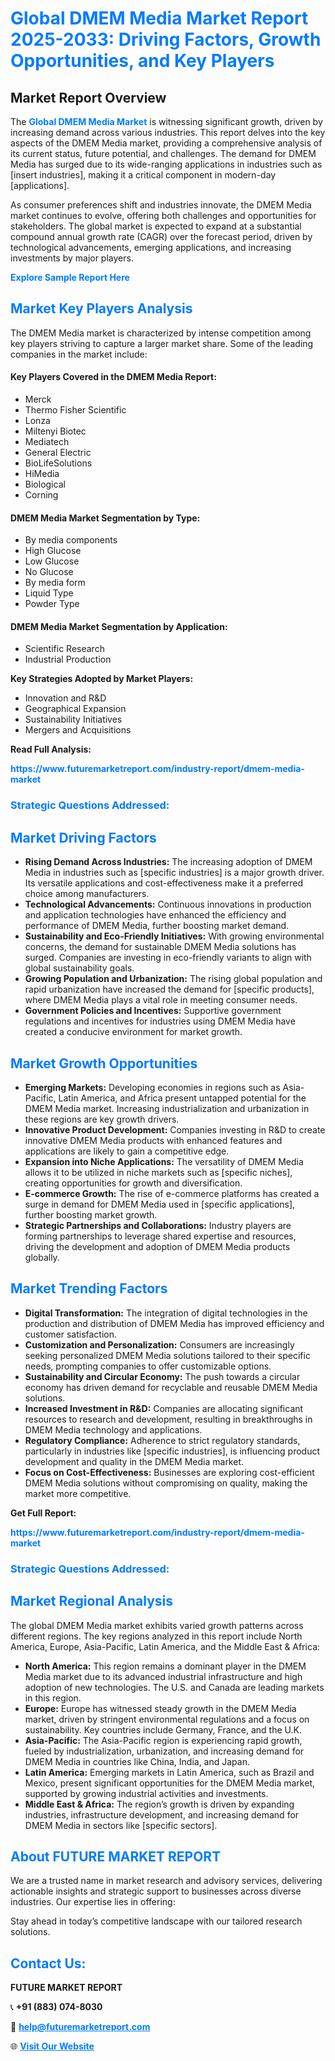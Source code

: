 <h1 style="color: #007BFF;">Global DMEM Media Market Report 2025-2033: Driving Factors, Growth Opportunities, and Key Players</h1>

<section id="overview">
<h2>Market Report Overview</h2>
<p>The <a href="https://www.futuremarketreport.com/industry-report/dmem-media-market" style="color: #007BFF; text-decoration: none;"><strong>Global DMEM Media Market</strong></a> is witnessing significant growth, driven by increasing demand across various industries. This report delves into the key aspects of the DMEM Media market, providing a comprehensive analysis of its current status, future potential, and challenges. The demand for DMEM Media has surged due to its wide-ranging applications in industries such as [insert industries], making it a critical component in modern-day [applications].</p>
<p>As consumer preferences shift and industries innovate, the DMEM Media market continues to evolve, offering both challenges and opportunities for stakeholders. The global market is expected to expand at a substantial compound annual growth rate (CAGR) over the forecast period, driven by technological advancements, emerging applications, and increasing investments by major players.</p>
</section>

<section id="overview">
<p><a href="https://www.futuremarketreport.com/request-sample/reportId=90517" style="color: #007BFF; text-decoration: none;"><strong>Explore Sample Report Here</strong></a></p>
</section>

<section id="key-players">
<h2 style="color: #007BFF;">Market Key Players Analysis</h2>
<p>The DMEM Media market is characterized by intense competition among key players striving to capture a larger market share. Some of the leading companies in the market include:</p>
<h4>Key Players Covered in the DMEM Media Report:</h4>
<ul><li>Merck</li><li>Thermo Fisher Scientific</li><li>Lonza</li><li>Miltenyi Biotec</li><li>Mediatech</li><li>General Electric</li><li>BioLifeSolutions</li><li>HiMedia</li><li>Biological</li><li>Corning</li></ul>
<h4>DMEM Media Market Segmentation by Type:</h4>
<ul><li>By media components</li><li>High Glucose</li><li>Low Glucose</li><li>No Glucose</li><li>By media form</li><li>Liquid Type</li><li>Powder Type</li></ul>

<h4>DMEM Media Market Segmentation by Application:</h4>
<ul><li>Scientific Research</li><li>Industrial Production</li></ul>
<p><strong>Key Strategies Adopted by Market Players:</strong></p>
<ul>
<li>Innovation and R&D</li>
<li>Geographical Expansion</li>
<li>Sustainability Initiatives</li>
<li>Mergers and Acquisitions</li>
</ul>
</section>

<section>
<p><strong>Read Full Analysis: </strong></p><a href="https://www.futuremarketreport.com/industry-report/dmem-media-market" style="color: #007BFF; text-decoration: none;"><strong>https://www.futuremarketreport.com/industry-report/dmem-media-market</strong></a>
<h3 style="color: #007BFF;">Strategic Questions Addressed:</h3>
</section>

<section id="driving-factors">
<h2 style="color: #007BFF;">Market Driving Factors</h2>
<ul>
<li><strong>Rising Demand Across Industries:</strong> The increasing adoption of DMEM Media in industries such as [specific industries] is a major growth driver. Its versatile applications and cost-effectiveness make it a preferred choice among manufacturers.</li>
<li><strong>Technological Advancements:</strong> Continuous innovations in production and application technologies have enhanced the efficiency and performance of DMEM Media, further boosting market demand.</li>
<li><strong>Sustainability and Eco-Friendly Initiatives:</strong> With growing environmental concerns, the demand for sustainable DMEM Media solutions has surged. Companies are investing in eco-friendly variants to align with global sustainability goals.</li>
<li><strong>Growing Population and Urbanization:</strong> The rising global population and rapid urbanization have increased the demand for [specific products], where DMEM Media plays a vital role in meeting consumer needs.</li>
<li><strong>Government Policies and Incentives:</strong> Supportive government regulations and incentives for industries using DMEM Media have created a conducive environment for market growth.</li>
</ul>
</section>

<section id="growth-opportunities">
<h2 style="color: #007BFF;">Market Growth Opportunities</h2>
<ul>
<li><strong>Emerging Markets:</strong> Developing economies in regions such as Asia-Pacific, Latin America, and Africa present untapped potential for the DMEM Media market. Increasing industrialization and urbanization in these regions are key growth drivers.</li>
<li><strong>Innovative Product Development:</strong> Companies investing in R&D to create innovative DMEM Media products with enhanced features and applications are likely to gain a competitive edge.</li>
<li><strong>Expansion into Niche Applications:</strong> The versatility of DMEM Media allows it to be utilized in niche markets such as [specific niches], creating opportunities for growth and diversification.</li>
<li><strong>E-commerce Growth:</strong> The rise of e-commerce platforms has created a surge in demand for DMEM Media used in [specific applications], further boosting market growth.</li>
<li><strong>Strategic Partnerships and Collaborations:</strong> Industry players are forming partnerships to leverage shared expertise and resources, driving the development and adoption of DMEM Media products globally.</li>
</ul>
</section>

<section id="trending-factors">
<h2 style="color: #007BFF;">Market Trending Factors</h2>
<ul>
<li><strong>Digital Transformation:</strong> The integration of digital technologies in the production and distribution of DMEM Media has improved efficiency and customer satisfaction.</li>
<li><strong>Customization and Personalization:</strong> Consumers are increasingly seeking personalized DMEM Media solutions tailored to their specific needs, prompting companies to offer customizable options.</li>
<li><strong>Sustainability and Circular Economy:</strong> The push towards a circular economy has driven demand for recyclable and reusable DMEM Media solutions.</li>
<li><strong>Increased Investment in R&D:</strong> Companies are allocating significant resources to research and development, resulting in breakthroughs in DMEM Media technology and applications.</li>
<li><strong>Regulatory Compliance:</strong> Adherence to strict regulatory standards, particularly in industries like [specific industries], is influencing product development and quality in the DMEM Media market.</li>
<li><strong>Focus on Cost-Effectiveness:</strong> Businesses are exploring cost-efficient DMEM Media solutions without compromising on quality, making the market more competitive.</li>
</ul>
</section>

<section>
<p><strong>Get Full Report: </strong></p><a href="https://www.futuremarketreport.com/industry-report/dmem-media-market" style="color: #007BFF; text-decoration: none;"><strong>https://www.futuremarketreport.com/industry-report/dmem-media-market</strong></a>
<h3 style="color: #007BFF;">Strategic Questions Addressed:</h3>
</section>


<section id="regional-analysis">
<h2 style="color: #007BFF;">Market Regional Analysis</h2>
<p>The global DMEM Media market exhibits varied growth patterns across different regions. The key regions analyzed in this report include North America, Europe, Asia-Pacific, Latin America, and the Middle East & Africa:</p>
<ul>
<li><strong>North America:</strong> This region remains a dominant player in the DMEM Media market due to its advanced industrial infrastructure and high adoption of new technologies. The U.S. and Canada are leading markets in this region.</li>
<li><strong>Europe:</strong> Europe has witnessed steady growth in the DMEM Media market, driven by stringent environmental regulations and a focus on sustainability. Key countries include Germany, France, and the U.K.</li>
<li><strong>Asia-Pacific:</strong> The Asia-Pacific region is experiencing rapid growth, fueled by industrialization, urbanization, and increasing demand for DMEM Media in countries like China, India, and Japan.</li>
<li><strong>Latin America:</strong> Emerging markets in Latin America, such as Brazil and Mexico, present significant opportunities for the DMEM Media market, supported by growing industrial activities and investments.</li>
<li><strong>Middle East & Africa:</strong> The region’s growth is driven by expanding industries, infrastructure development, and increasing demand for DMEM Media in sectors like [specific sectors].</li>
</ul>
</section>

<footer>
<h2 style="color: #007BFF;">About FUTURE MARKET REPORT</h2>
<p>We are a trusted name in market research and advisory services, delivering actionable insights and strategic support to businesses across diverse industries. Our expertise lies in offering:</p>

<p>Stay ahead in today’s competitive landscape with our tailored research solutions.</p>

<h2 style="color: #007BFF;">Contact Us:</h2>
<p><strong>FUTURE MARKET REPORT</strong></p>
<p>📞 <strong>+91 (883) 074-8030</strong></p>
<p>📧 <strong><a href="mailto:help@futuremarketreport.com" style="color: #007BFF;">help@futuremarketreport.com</a></strong></p>
<p>🌐 <strong><a href="https://www.futuremarketreport.com/" style="color: #007BFF;">Visit Our Website</a></strong></p>
</footer>